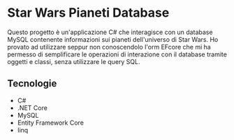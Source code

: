 # Star Wars Pianeti Database

Questo progetto è un'applicazione C# che interagisce con un database MySQL contenente informazioni sui pianeti dell'universo di Star Wars. Ho provato ad utilizzare seppur non conoscendolo l'orm EFcore che mi ha permesso di semplificare le operazioni di interazione con il database tramite oggetti e classi, senza utilizzare le query SQL.

## Tecnologie
- C#
- .NET Core
- MySQL
- Entity Framework Core
- linq
